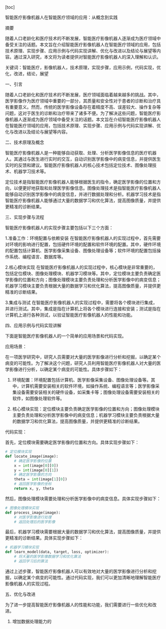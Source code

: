 
[toc]                    
                
                
智能医疗影像机器人在智能医疗领域的应用：从概念到实践

摘要

随着人口老龄化和医疗技术的不断发展，智能医疗影像机器人逐渐成为医疗领域中备受关注的话题。本文旨在介绍智能医疗影像机器人在智能医疗领域的应用，包括技术原理、实现步骤、应用示例与代码实现讲解、优化与改进以及结论与展望等内容。通过深入研究，本文将为读者提供对智能医疗影像机器人的深入理解和认识。

关键词：智能医疗，影像机器人，技术原理，实现步骤，应用示例，代码实现，优化，改进，结论，展望

一、引言

随着人口老龄化和医疗技术的不断发展，医疗领域面临着越来越多的挑战。其中，医学影像作为医疗领域中重要的一部分，其质量和安全性对于患者的诊断和治疗具有重要意义。然而，传统的医学影像设备存在着精度不高、误差较大、操作复杂等问题，这对于医生的诊断和治疗带来了诸多不便。为了解决这些问题，智能医疗影像机器人逐渐成为医疗领域中备受关注的话题。本文旨在介绍智能医疗影像机器人在智能医疗领域的应用，包括技术原理、实现步骤、应用示例与代码实现讲解、优化与改进以及结论与展望等内容。

二、技术原理及概念

智能医疗影像机器人是一种能够自动获取、处理、分析医学影像信息的医疗机器人。其通过与医生进行实时的交互，自动识别医学影像中的病变信息，并提供医生实时的反馈和建议。智能医疗影像机器人的核心技术包括定位技术、图像处理技术、机器学习技术等。

定位技术是指智能医疗影像机器人能够根据医生的指令，确定医学影像的位置和方向，以便更好地获取和处理医学影像信息。图像处理技术是指智能医疗影像机器人能够自动识别医学影像中的病变信息，并进行数据处理和分析。机器学习技术是指智能医疗影像机器人能够通过大量的数据学习和优化算法，提高图像质量，并提供更精准的诊断结果。

三、实现步骤与流程

智能医疗影像机器人的实现步骤主要包括以下三个方面：

1.准备工作：环境配置与依赖安装
在智能医疗影像机器人的实现过程中，首先需要对环境的影响进行配置，包括硬件环境的配置和软件环境的配置。其中，硬件环境的配置包括计算机、医学影像采集设备、图像处理设备等；软件环境的配置包括操作系统、编程语言、数据库等。

2.核心模块实现
在智能医疗影像机器人的实现过程中，核心模块是非常重要的，包括定位模块、图像处理模块、机器学习模块等。其中，定位模块主要负责确定医学影像的位置和方向；图像处理模块主要负责处理和分析医学影像中的病变信息；机器学习模块主要负责根据大量的数据学习和优化算法，提高图像质量，并提供更精准的诊断结果。

3.集成与测试
在智能医疗影像机器人的实现过程中，需要将各个模块进行集成，并进行测试。其中，集成是指在计算机上将各个模块进行连接和安装；测试是指在计算机上进行各种测试，以验证智能医疗影像机器人的性能和功能。

四、应用示例与代码实现讲解

下面是智能医疗影像机器人的一个简单的应用场景和代码实现。

应用场景：

在一项医学研究中，研究人员需要对大量的医学影像进行分析和挖掘，以确定某个病变的可能性。为了解决这个问题，研究人员利用智能医疗影像机器人对大量的医学影像进行分析，以确定某个病变的可能性。具体步骤如下：

1. 环境配置：环境配置包括计算机、医学影像采集设备、图像处理设备等。其中，计算机需要安装相关的软件环境，如操作系统、编程语言等；医学影像采集设备需要安装相关的硬件设备，如采集卡等；图像处理设备需要安装相关的软件，如图像处理软件等。

2. 核心模块实现：定位模块主要负责确定医学影像的位置和方向；图像处理模块主要负责处理和分析医学影像中的病变信息；机器学习模块主要负责根据大量的数据学习和优化算法，提高图像质量，并提供更精准的诊断结果。

代码实现：

首先，定位模块需要确定医学影像的位置和方向。具体实现步骤如下：

```python
# 定位模块实现
def locate_image(image):
    # 确定医学影像的位置
    x = int(image[0][0])
    y = int(image[0][1])
    # 确定医学影像的方向
    theta = int(image[1][0])
    # 返回医学影像的坐标
    return x, y, theta
```

然后，图像处理模块需要处理和分析医学影像中的病变信息。具体实现步骤如下：

```python
# 图像处理模块实现
def process_image(image):
    # 对医学影像进行处理
    # 返回处理后的医学影像
```

最后，机器学习模块需要根据大量的数据学习和优化算法，提高图像质量，并提供更精准的诊断结果。具体实现步骤如下：

```python
# 机器学习模块实现
def learn_model(data, target, loss, optimizer):
    # 将大量的医学影像数据学习和优化算法
    # 返回学习后的算法
```

通过上述步骤，智能医疗影像机器人可以有效地对大量的医学影像进行分析和挖掘，以确定某个病变的可能性。通过代码实现，我们可以更加清晰地理解智能医疗影像机器人的实现过程。

五、优化与改进

为了进一步提高智能医疗影像机器人的性能和功能，我们需要进行一些优化和改进。

1. 增加数据处理能力的

